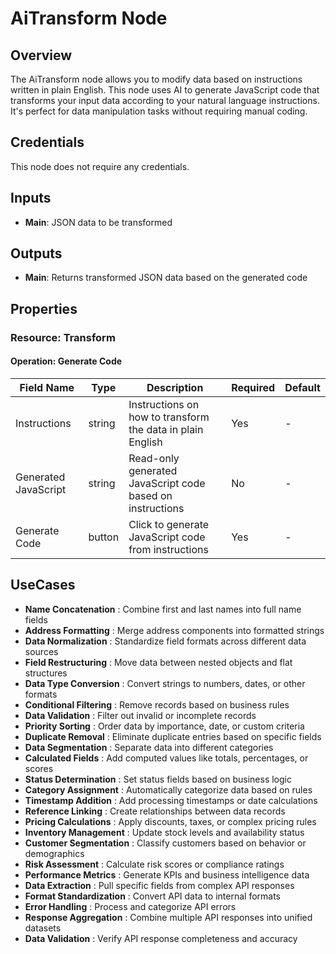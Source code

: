 # AiTransform Node

## Overview

The AiTransform node allows you to modify data based on instructions written in plain English. This node uses AI to generate JavaScript code that transforms your input data according to your natural language instructions. It's perfect for data manipulation tasks without requiring manual coding.

## Credentials

This node does not require any credentials.

## Inputs

- **Main**: JSON data to be transformed

## Outputs

- **Main**: Returns transformed JSON data based on the generated code

## Properties

### Resource: Transform

#### Operation: Generate Code
| Field Name | Type | Description | Required | Default |
|---|---|---|---|---|
| Instructions | string | Instructions on how to transform the data in plain English | Yes | - |
| Generated JavaScript | string | Read-only generated JavaScript code based on instructions | No | - |
| Generate Code | button | Click to generate JavaScript code from instructions | Yes | - |

## UseCases

- **Name Concatenation** : Combine first and last names into full name fields
- **Address Formatting** : Merge address components into formatted strings
- **Data Normalization** : Standardize field formats across different data sources
- **Field Restructuring** : Move data between nested objects and flat structures
- **Data Type Conversion** : Convert strings to numbers, dates, or other formats
- **Conditional Filtering** : Remove records based on business rules
- **Data Validation** : Filter out invalid or incomplete records
- **Priority Sorting** : Order data by importance, date, or custom criteria
- **Duplicate Removal** : Eliminate duplicate entries based on specific fields
- **Data Segmentation** : Separate data into different categories
- **Calculated Fields** : Add computed values like totals, percentages, or scores
- **Status Determination** : Set status fields based on business logic
- **Category Assignment** : Automatically categorize data based on rules
- **Timestamp Addition** : Add processing timestamps or date calculations
- **Reference Linking** : Create relationships between data records
- **Pricing Calculations** : Apply discounts, taxes, or complex pricing rules
- **Inventory Management** : Update stock levels and availability status
- **Customer Segmentation** : Classify customers based on behavior or demographics
- **Risk Assessment** : Calculate risk scores or compliance ratings
- **Performance Metrics** : Generate KPIs and business intelligence data
- **Data Extraction** : Pull specific fields from complex API responses
- **Format Standardization** : Convert API data to internal formats
- **Error Handling** : Process and categorize API errors
- **Response Aggregation** : Combine multiple API responses into unified datasets
- **Data Validation** : Verify API response completeness and accuracy

